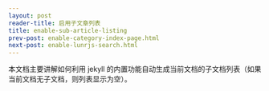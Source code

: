 ```yaml
---
layout: post
reader-title: 启用子文章列表
title: enable-sub-article-listing
prev-post: enable-category-index-page.html
next-post: enable-lunrjs-search.html
---
```


本文档主要讲解如何利用 jekyll 的内置功能自动生成当前文档的子文档列表（如果当前文档无子文档，则列表显示为空）。

